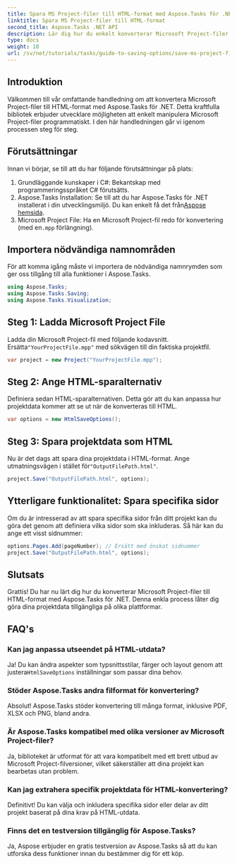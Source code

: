 ```yaml
---
title: Spara MS Project-filer till HTML-format med Aspose.Tasks för .NET
linktitle: Spara MS Project-filer till HTML-format
second_title: Aspose.Tasks .NET API
description: Lär dig hur du enkelt konverterar Microsoft Project-filer (.mpp) till HTML-format med Aspose.Tasks för .NET. Den här omfattande handledningen ger steg-för-steg-instruktioner, inklusive hur man laddar projektfiler, anpassar HTML-utdata och sparar specifika sidor.
type: docs
weight: 10
url: /sv/net/tutorials/tasks/guide-to-saving-options/save-ms-project-files-to-html-format/
---
```

## Introduktion

Välkommen till vår omfattande handledning om att konvertera Microsoft Project-filer till HTML-format med Aspose.Tasks för .NET. Detta kraftfulla bibliotek erbjuder utvecklare möjligheten att enkelt manipulera Microsoft Project-filer programmatiskt. I den här handledningen går vi igenom processen steg för steg.

## Förutsättningar

Innan vi börjar, se till att du har följande förutsättningar på plats:

1. Grundläggande kunskaper i C#: Bekantskap med programmeringsspråket C# förutsätts.
2. Aspose.Tasks Installation: Se till att du har Aspose.Tasks för .NET installerat i din utvecklingsmiljö. Du kan enkelt få det från[Aspose hemsida](https://www.aspose.com).
3.  Microsoft Project File: Ha en Microsoft Project-fil redo för konvertering (med en`.mpp` förlängning).

## Importera nödvändiga namnområden

För att komma igång måste vi importera de nödvändiga namnrymden som ger oss tillgång till alla funktioner i Aspose.Tasks.

```csharp
using Aspose.Tasks;
using Aspose.Tasks.Saving;
using Aspose.Tasks.Visualization;
```

## Steg 1: Ladda Microsoft Project File

 Ladda din Microsoft Project-fil med följande kodavsnitt. Ersätta`"YourProjectFile.mpp"` med sökvägen till din faktiska projektfil.

```csharp
var project = new Project("YourProjectFile.mpp");
```

## Steg 2: Ange HTML-sparalternativ

Definiera sedan HTML-sparalternativen. Detta gör att du kan anpassa hur projektdata kommer att se ut när de konverteras till HTML.

```csharp
var options = new HtmlSaveOptions();
```

## Steg 3: Spara projektdata som HTML

 Nu är det dags att spara dina projektdata i HTML-format. Ange utmatningsvägen i stället för`"OutputFilePath.html"`.

```csharp
project.Save("OutputFilePath.html", options);
```

## Ytterligare funktionalitet: Spara specifika sidor

Om du är intresserad av att spara specifika sidor från ditt projekt kan du göra det genom att definiera vilka sidor som ska inkluderas. Så här kan du ange ett visst sidnummer:

```csharp
options.Pages.Add(pageNumber); // Ersätt med önskat sidnummer
project.Save("OutputFilePath.html", options);
```

## Slutsats

Grattis! Du har nu lärt dig hur du konverterar Microsoft Project-filer till HTML-format med Aspose.Tasks för .NET. Denna enkla process låter dig göra dina projektdata tillgängliga på olika plattformar.

## FAQ's

### Kan jag anpassa utseendet på HTML-utdata?
 Ja! Du kan ändra aspekter som typsnittsstilar, färger och layout genom att justera`HtmlSaveOptions` inställningar som passar dina behov.

### Stöder Aspose.Tasks andra filformat för konvertering?
Absolut! Aspose.Tasks stöder konvertering till många format, inklusive PDF, XLSX och PNG, bland andra.

### Är Aspose.Tasks kompatibel med olika versioner av Microsoft Project-filer?
Ja, biblioteket är utformat för att vara kompatibelt med ett brett utbud av Microsoft Project-filversioner, vilket säkerställer att dina projekt kan bearbetas utan problem.

### Kan jag extrahera specifik projektdata för HTML-konvertering?
Definitivt! Du kan välja och inkludera specifika sidor eller delar av ditt projekt baserat på dina krav på HTML-utdata.

### Finns det en testversion tillgänglig för Aspose.Tasks?
Ja, Aspose erbjuder en gratis testversion av Aspose.Tasks så att du kan utforska dess funktioner innan du bestämmer dig för ett köp.
